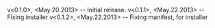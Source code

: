 v<0.1.0>, <May.20.2013> -- Initial release.
v<0.1.1>, <May.22.2013> -- Fixing installer
v<0.1.2>, <May.22.2013> -- Fixing manifest, for installer
